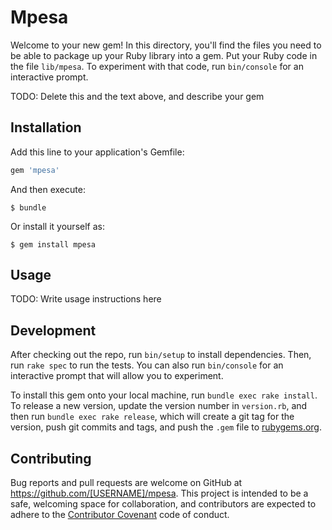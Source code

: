 # Mpesa

Welcome to your new gem! In this directory, you'll find the files you need to be able to package up your Ruby library into a gem. Put your Ruby code in the file `lib/mpesa`. To experiment with that code, run `bin/console` for an interactive prompt.

TODO: Delete this and the text above, and describe your gem

## Installation

Add this line to your application's Gemfile:

```ruby
gem 'mpesa'
```

And then execute:

    $ bundle

Or install it yourself as:

    $ gem install mpesa

## Usage

TODO: Write usage instructions here

## Development

After checking out the repo, run `bin/setup` to install dependencies. Then, run `rake spec` to run the tests. You can also run `bin/console` for an interactive prompt that will allow you to experiment.

To install this gem onto your local machine, run `bundle exec rake install`. To release a new version, update the version number in `version.rb`, and then run `bundle exec rake release`, which will create a git tag for the version, push git commits and tags, and push the `.gem` file to [rubygems.org](https://rubygems.org).

## Contributing

Bug reports and pull requests are welcome on GitHub at https://github.com/[USERNAME]/mpesa. This project is intended to be a safe, welcoming space for collaboration, and contributors are expected to adhere to the [Contributor Covenant](http://contributor-covenant.org) code of conduct.

